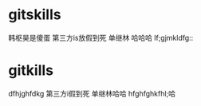 
# gitskills
韩枢昊是傻蛋
第三方is放假到死
单继林 哈哈哈
lf;gjmkldfg:: 
# gitkills
dfhjghfdkg 
第三方i假到死
单继林哈哈
hfghfghkfhl;哈
